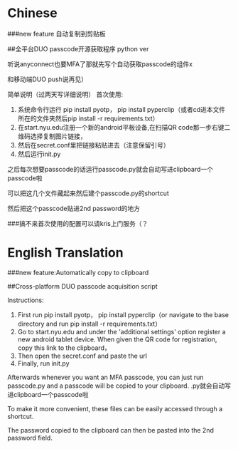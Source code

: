 <h1> Chinese </h1> 

###new feature
自动复制到剪贴板


##全平台DUO passcode开源获取程序 python ver

听说anyconnect也要MFA了那就先写个自动获取passcode的组件x

和移动端DUO push说再见）

简单说明（过两天写详细说明）
首次使用:
1. 系统命令行运行 pip install pyotp， pip install pyperclip（或者cd进本文件所在的文件夹然后pip install -r requirements.txt）
2. 在start.nyu.edu注册一个新的android平板设备,在扫描QR code那一步右键二维码选择复制图片链接，
3. 然后在secret.conf里把链接粘贴进去（注意保留引号）
4. 然后运行init.py


之后每次想要passcode的话运行passcode.py就会自动写进clipboard一个passcode啦

可以把这几个文件藏起来然后建个passcode.py的shortcut

然后把这个passcode贴进2nd password的地方


###搞不来首次使用的配置可以请kris上门服务（？


<h1>English Translation</h1>

###new feature:Automatically copy to clipboard


##Cross-platform DUO passcode acquisition script


Instructions:
1. First run pip install pyotp， pip install pyperclip（or navigate to the base directory and run pip install -r requirements.txt）
2.  Go to start.nyu.edu and under the 'additional settings' option register a new android tablet device. When given the QR code for registration, copy this link to the clipboard，
3. Then open the secret.conf and paste the url
4. Finally, run init.py

Afterwards whenever you want an MFA passcode, you can just run passcode.py and a passcode will be copied to your clipboard.
.py就会自动写进clipboard一个passcode啦

To make it more convenient, these files can be easily accessed through a shortcut.

The password copied to the clipboard can then be pasted into the 2nd password field.
